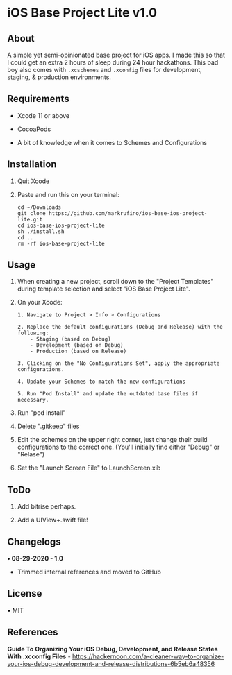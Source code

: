 # iOS Base Project Lite v1.0

## About
A simple yet semi-opinionated base project for iOS apps. I made this so that I could get an extra 2 hours of sleep during 24 hour hackathons. This bad boy also comes with `.xcschemes` and `.xconfig` files for development, staging, & production environments.

## Requirements

- Xcode 11 or above

- CocoaPods

- A bit of knowledge when it comes to Schemes and Configurations

## Installation

1. Quit Xcode

2. Paste and run this on your terminal:

	```
	cd ~/Downloads
	git clone https://github.com/markrufino/ios-base-ios-project-lite.git
	cd ios-base-ios-project-lite
	sh ./install.sh
	cd ..
	rm -rf ios-base-project-lite
	```

## Usage

1. When creating a new project, scroll down to the "Project Templates" during template selection and select "iOS Base Project Lite".

2. On your Xcode:

	```
	1. Navigate to Project > Info > Configurations
	
	2. Replace the default configurations (Debug and Release) with the following:
		- Staging (based on Debug)
		- Development (based on Debug)
		- Production (based on Release)
	
	3. Clicking on the "No Configurations Set", apply the appropriate configurations.
	
	4. Update your Schemes to match the new configurations
	
	5. Run "Pod Install" and update the outdated base files if necessary.
	
	```

3. Run "pod install"

4. Delete ".gitkeep" files

5. Edit the schemes on the upper right corner, just change their build configurations to the correct one. (You'll initially find either "Debug" or "Relase")

6. Set the "Launch Screen File" to LaunchScreen.xib

## ToDo

1. Add bitrise perhaps.

1. Add a UIView+.swift file!


## Changelogs

**• 08-29-2020 - 1.0**

 - Trimmed internal references and moved to GitHub

 
## License

• MIT

## References

**Guide To Organizing Your iOS Debug, Development, and Release States With .xcconfig Files** - https://hackernoon.com/a-cleaner-way-to-organize-your-ios-debug-development-and-release-distributions-6b5eb6a48356
